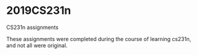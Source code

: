 # 2019CS231n
 CS231n assignments

These assignments were completed during the course of learning cs231n, and not all were original.

